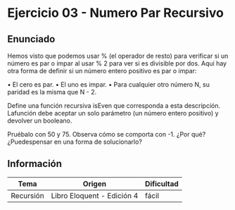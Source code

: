 # Ejercicio 03 - Numero Par Recursivo

## Enunciado

Hemos visto que podemos usar % (el operador de resto) para verificar si un número es par o impar al usar % 2 para ver si es divisible por dos. Aquí hay otra forma de definir si un número entero positivo es par o impar:

• El cero es par.
• El uno es impar.
• Para cualquier otro número N, su paridad es la misma que N - 2.

Define una función recursiva isEven que corresponda a esta descripción. Lafunción debe aceptar un solo parámetro (un número entero positivo) y devolver un booleano.

Pruébalo con 50 y 75. Observa cómo se comporta con -1. ¿Por qué? ¿Puedespensar en una forma de solucionarlo?

## Información

| Tema      | Origen                   | Dificultad |
| --------- | ------------------------ | ---------- |
| Recursión | Libro Eloquent - Edición 4 | fácil      |
